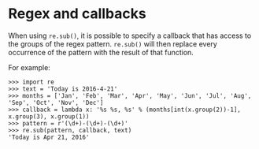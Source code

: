 # Regex and callbacks

When using `re.sub()`, it is possible to specify a callback that has access to
the groups of the regex pattern. `re.sub()` will then replace every occurrence
of the pattern with the result of that function.

For example:

    >>> import re
    >>> text = 'Today is 2016-4-21'
    >>> months = ['Jan', 'Feb', 'Mar', 'Apr', 'May', 'Jun', 'Jul', 'Aug', 'Sep', 'Oct', 'Nov', 'Dec']
    >>> callback = lambda x: '%s %s, %s' % (months[int(x.group(2))-1], x.group(3), x.group(1))
    >>> pattern = r'(\d+)-(\d+)-(\d+)'
    >>> re.sub(pattern, callback, text)
    'Today is Apr 21, 2016'
